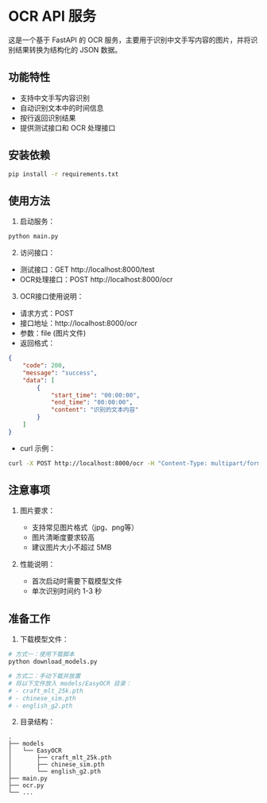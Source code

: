 # OCR API 服务

这是一个基于 FastAPI 的 OCR 服务，主要用于识别中文手写内容的图片，并将识别结果转换为结构化的 JSON 数据。

## 功能特性

- 支持中文手写内容识别
- 自动识别文本中的时间信息
- 按行返回识别结果
- 提供测试接口和 OCR 处理接口

## 安装依赖

```bash
pip install -r requirements.txt
```

## 使用方法

1. 启动服务：
```bash
python main.py
```

2. 访问接口：
- 测试接口：GET http://localhost:8000/test
- OCR处理接口：POST http://localhost:8000/ocr

3. OCR接口使用说明：
- 请求方式：POST
- 接口地址：http://localhost:8000/ocr
- 参数：file (图片文件)
- 返回格式：
```json
{
    "code": 200,
    "message": "success",
    "data": [
        {
            "start_time": "00:00:00",
            "end_time": "00:00:00",
            "content": "识别的文本内容"
        }
    ]
}
```
- curl 示例：
```bash
curl -X POST http://localhost:8000/ocr -H "Content-Type: multipart/form-data" -F "file=@res/IMG_6790.jpeg"
```

## 注意事项

1. 图片要求：
   - 支持常见图片格式（jpg、png等）
   - 图片清晰度要求较高
   - 建议图片大小不超过 5MB

2. 性能说明：
   - 首次启动时需要下载模型文件
   - 单次识别时间约 1-3 秒

## 准备工作

1. 下载模型文件：
```bash
# 方式一：使用下载脚本
python download_models.py

# 方式二：手动下载并放置
# 将以下文件放入 models/EasyOCR 目录：
# - craft_mlt_25k.pth
# - chinese_sim.pth
# - english_g2.pth
```

2. 目录结构：
```
.
├── models
│   └── EasyOCR
│       ├── craft_mlt_25k.pth
│       ├── chinese_sim.pth
│       └── english_g2.pth
├── main.py
├── ocr.py
└── ...
```
